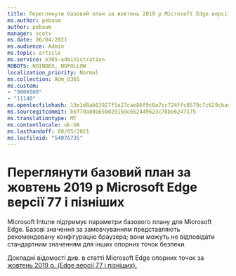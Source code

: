 ```yaml
---
title: Переглянути базовий план за жовтень 2019 р Microsoft Edge версії 77 і пізніших
ms.author: pebaum
author: pebaum
manager: scotv
ms.date: 06/04/2021
ms.audience: Admin
ms.topic: article
ms.service: o365-administration
ROBOTS: NOINDEX, NOFOLLOW
localization_priority: Normal
ms.collection: Adm_O365
ms.custom:
- "9006500"
- "11140"
ms.openlocfilehash: 13e1d8ab83927f5a27cae86f9c0a7cc724ffc0579c7c629cbad49f4464a38a2c
ms.sourcegitcommit: b5f7da89a650d2915dc652449623c78be6247175
ms.translationtype: MT
ms.contentlocale: uk-UA
ms.lasthandoff: 08/05/2021
ms.locfileid: "54076735"
---
```

# <a name="view-the-october-2019-baseline-for-microsoft-edge-versions-77-and-later"></a>Переглянути базовий план за жовтень 2019 р Microsoft Edge версії 77 і пізніших

Microsoft Intune підтримує параметри базового плану для Microsoft Edge. Базові значення за замовчуванням представляють рекомендовану конфігурацію браузера; вони можуть не відповідати стандартним значенням для інших опорних точок безпеки.

Докладні відомості див. в статті Microsoft Edge опорних точок за [жовтень 2019 р. (Edge версії 77 і пізніших).](/mem/intune/protect/security-baseline-settings-edge?pivots=edge-october-2019)